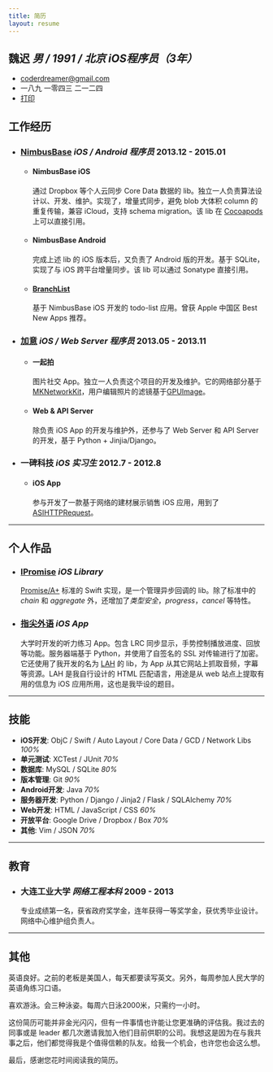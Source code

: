 ```yaml
---
title: 简历
layout: resume
---
```


## 魏迟 *男 / 1991 / 北京* *iOS程序员（3年）*

+ [coderdreamer@gmail.com](mailto:coderdreamer@gmail.com)
+ 一八九 一零四三 二一二四
+ [打印](javascript:window.print())


## 工作经历

+ ### [NimbusBase](http://nimbusbase.com) *iOS / Android 程序员* <time>2013.12 - 2015.01</time>
  + #### NimbusBase iOS
    通过 Dropbox 等个人云同步 Core Data 数据的 lib。独立一人负责算法设计以、开发、维护。实现了，增量式同步，避免 blob 大体积 column 的重复传输，兼容 iCloud，支持 schema migration。该 lib 在 [Cocoapods](http://cocoapods.org/?q=Nimbusbase) 上可以直接引用。
  + #### NimbusBase Android
    完成上述 lib 的 iOS 版本后，又负责了 Android 版的开发。基于 SQLite，实现了与 iOS 跨平台增量同步。该 lib 可以通过 Sonatype 直接引用。
  + #### [BranchList](https://itunes.apple.com/cn/app/branchlist/id885672869)
    基于 NimbusBase iOS 开发的 todo-list 应用。曾获 Apple 中国区 Best New Apps 推荐。

+ ### [加意](http://www.jiae.com) *iOS / Web Server 程序员* <time>2013.05 - 2013.11</time>
  + #### 一起拍
    图片社交 App。独立一人负责这个项目的开发及维护。它的网络部分基于[MKNetworkKit](https://github.com/MugunthKumar/MKNetworkKit)，用户编辑照片的滤镜基于[GPUImage](https://github.com/BradLarson/GPUImage)。
  + #### Web & API Server
    除负责 iOS App 的开发与维护外，还参与了 Web Server 和 API Server 的开发，基于 Python + Jinjia/Django。

+ ### 一碑科技 *iOS 实习生* <time>2012.7 - 2012.8</time>
  + #### iOS App
    参与开发了一款基于网络的建材展示销售 iOS 应用，用到了 [ASIHTTPRequest](https://github.com/pokeb/asi-http-request)。

---
 
## 个人作品

+ ### [IPromise](https://github.com/coppercash/IPromise) *iOS Library*
  [Promise/A+](http://promises-aplus.github.com/promises-spec) 标准的 Swift 实现，是一个管理异步回调的 lib。除了标准中的 *chain* 和 *aggregate* 外，还增加了*类型安全*，*progress*，*cancel* 等特性。
+ ### [指尖外语](https://github.com/coppercash/HoldLanguages) *iOS App*
  大学时开发的听力练习 App。包含 LRC 同步显示，手势控制播放进度、回放等功能。服务器端基于 Python，并使用了自签名的 SSL 对传输进行了加密。它还使用了我开发的名为 [LAH](https://github.com/coppercash/Lazy_API_with_HTML) 的 lib，为 App 从其它网站上抓取音频，字幕等资源。LAH 是我自行设计的 HTML 匹配语言，用途是从 web 站点上提取有用的信息为 iOS 应用所用，这也是我毕设的题目。

---

## 技能

+ **iOS开发**: ObjC / Swift / Auto Layout / Core Data / GCD / Network Libs *100%*
+ **单元测试**: XCTest / JUnit *70%*
+ **数据库**: MySQL / SQLite *80%*
+ **版本管理**: Git *90%*
+ **Android开发**: Java *70%*
+ **服务器开发**: Python / Django / Jinja2 / Flask / SQLAlchemy *70%*
+ **Web开发**: HTML / JavaScript / CSS *60%*
+ **开放平台**: Google Drive / Dropbox / Box *70%*
+ **其他**: Vim / JSON *70%*

---

## 教育

+ ### 大连工业大学 *网络工程本科* <time>2009 - 2013</time>
  专业成绩第一名，获省政府奖学金，连年获得一等奖学金，获优秀毕业设计。网络中心维护组负责人。

---

## 其他

英语良好。之前的老板是美国人，每天都要读写英文。另外，每周参加人民大学的英语角练习口语。

喜欢游泳。会三种泳姿。每周六日泳2000米，只需约一小时。

这份简历可能并非金光闪闪，但有一件事情也许能让您更准确的评估我。我过去的同事或是 leader 都几次邀请我加入他们目前供职的公司。我想这是因为在与我共事之后，他们都觉得我是个值得信赖的队友。给我一个机会，也许您也会这么想。

最后，感谢您花时间阅读我的简历。